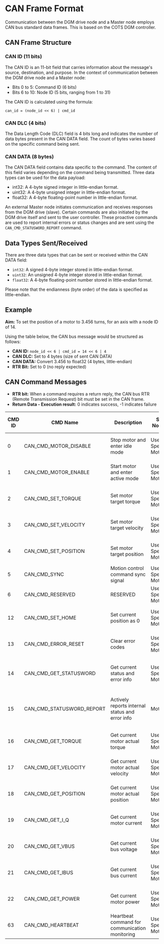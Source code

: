 # CAN Frame Format

Communication between the DGM drive node and a Master node employs CAN bus standard data frames. This is based on the COTS DGM controller.

## CAN Frame Structure

### CAN ID (11 bits)

The CAN ID is an 11-bit field that carries information about the message's source, destination, and purpose. In the context of communication between the DGM drive node and a Master node:

- Bits 0 to 5: Command ID (6 bits)
- Bits 6 to 10: Node ID (5 bits, ranging from 1 to 31)

The CAN ID is calculated using the formula:

```
can_id = (node_id << 6) | cmd_id
```

### CAN DLC (4 bits)

The Data Length Code (DLC) field is 4 bits long and indicates the number of data bytes present in the CAN DATA field. The count of bytes varies based on the specific command being sent.

### CAN DATA (8 bytes)

The CAN DATA field contains data specific to the command. The content of this field varies depending on the command being transmitted. Three data types can be used for the data payload:

- int32: A 4-byte signed integer in little-endian format.
- uint32: A 4-byte unsigned integer in little-endian format.
- float32: A 4-byte floating-point number in little-endian format.

An external Master node initiates communication and receives responses from the DGM drive (slave). Certain commands are also initiated by the DGM drive itself and sent to the user controller. These proactive commands are used to report internal errors or status changes and are sent using the `CAN_CMD_STATUSWORD_REPORT` command.

## Data Types Sent/Received

There are three data types that can be sent or received within the CAN DATA field:

- `int32`: A signed 4-byte integer stored in little-endian format.
- `uint32`: An unsigned 4-byte integer stored in little-endian format.
- `float32`: A 4-byte floating-point number stored in little-endian format.

Please note that the endianness (byte order) of the data is specified as little-endian.

## Example

**Aim:** To set the position of a motor to 3.456 turns, for an axis with a node ID of 14.

Using the table below, the CAN bus message would be structured as follows:

- **CAN ID:** `node_id << 6 | cmd_id = 14 << 6 | 4`
- **CAN DLC:** Set to 4 bytes (size of sent CAN DATA)
- **CAN DATA:** Convert 3.456 to float32 (4 bytes, little-endian)
- **RTR Bit:** Set to 0 (no reply expected)

## CAN Command Messages

- **RTR bit:** When a command requires a return reply, the CAN bus RTR (Remote Transmission Request) bit must be set in the CAN frame.
- **Return Data - Execution result:** 0 indicates success, -1 indicates failure

| CMD ID | CMD Name                   | Description                                     | Sent Node ID            | Sent CMD ID | Sent CAN DLC | Sent Data                         | Return Node ID | Return CMD ID | Return CAN DLC | Return Data                                      |
|-------|---------------------------|-------------------------------------------------|-------------------------|-------------|--------------|----------------------------------|----------------|---------------|----------------|--------------------------------------------------|
| 0     | CAN_CMD_MOTOR_DISABLE     | Stop motor and enter idle mode                  | User Specified Motor ID | 0           | 0            | -                                | Motor ID       | 0             | 4              | Execution Result (int32): 0 or -1                |
| 1     | CAN_CMD_MOTOR_ENABLE      | Start motor and enter active mode               | User Specified Motor ID | 1           | 0            | -                                | Motor ID       | 1             | 4              | Execution Result (int32): 0 or -1                |
| 2     | CAN_CMD_SET_TORQUE        | Set motor target torque                        | User Specified Motor ID | 2           | 4            | Target Torque (Nm) (float32)      | -              | -             | -              | -                                                |
| 3     | CAN_CMD_SET_VELOCITY      | Set motor target velocity                      | User Specified Motor ID | 3           | 4            | Target Velocity (rev/s) (float32) | -              | -             | -              | -                                                |
| 4     | CAN_CMD_SET_POSITION      | Set motor target position                      | User Specified Motor ID | 4           | 4            | Target Position (turns) (float32) | -              | -             | -              | -                                                |
| 5     | CAN_CMD_SYNC              | Motion control command sync signal            | User Specified Motor ID | 5           | 0            | -                                | -              | -             | -              | -                                                |
| 6     | CAN_CMD_RESERVED          | RESERVED                                      | User Specified Motor ID | 6           | 4            | -                                | Motor ID       | -             | 8              | -                                                |
| 12    | CAN_CMD_SET_HOME          | Set current position as 0                     | User Specified Motor ID | 12          | 0            | -                                | Motor ID       | 12            | 4              | Execution Result (int32): 0 or -1                |
| 13    | CAN_CMD_ERROR_RESET       | Clear error codes                              | User Specified Motor ID | 13          | 0            | -                                | Motor ID       | 13            | 4              | Execution Result (int32): 0 or -1                |
| 14    | CAN_CMD_GET_STATUSWORD    | Get current status and error info             | User Specified Motor ID | 14          | 0            | -                                | Motor ID       | 14            | 8              | Status Info (uint32), Error Info (uint32)        |
| 15    | CAN_CMD_STATUSWORD_REPORT | Actively reports internal status and error info | Motor ID                | 15          | 8            | Status Info (uint32), Error Info (uint32) | -              | -             | -              | -                                                |
| 16    | CAN_CMD_GET_TORQUE        | Get current motor actual torque               | User Specified Motor ID | 16          | 0            | -                                | Motor ID       | 16            | 4              | Actual Torque (Nm) (float32)                    |
| 17    | CAN_CMD_GET_VELOCITY      | Get current motor actual velocity             | User Specified Motor ID | 17          | 0            | -                                | Motor ID       | 17            | 4              | Actual Velocity (rev/s) (float32)              |
| 18    | CAN_CMD_GET_POSITION      | Get current motor actual position             | User Specified Motor ID | 18          | 0            | -                                | Motor ID       | 18            | 4              | Actual Position (turns) (float32)              |
| 19    | CAN_CMD_GET_I_Q           | Get current motor current                      | User Specified Motor ID | 19          | 0            | -                                | Motor ID       | 19            | 4              | Motor Current (A) (float32)                    |
| 20    | CAN_CMD_GET_VBUS          | Get current bus voltage                        | User Specified Motor ID | 20          | 0            | -                                | Motor ID       | 20            | 4              | Bus Voltage (V) (float32)                      |
| 21    | CAN_CMD_GET_IBUS          | Get current bus current                        | User Specified Motor ID | 21          | 0            | -                                | Motor ID       | 21            | 4              | Bus Current (A) (float32)                     |
| 22    | CAN_CMD_GET_POWER         | Get current motor power                        | User Specified Motor ID | 22          | 0            | -                                | Motor ID       | 22            | 4              | Motor Power (W) (float32)                      |
| 63    | CAN_CMD_HEARTBEAT         | Heartbeat command for communication monitoring | User Specified Motor ID | 63          | 0            | -                                | Motor ID       | 63            | 0              | -                                                |


